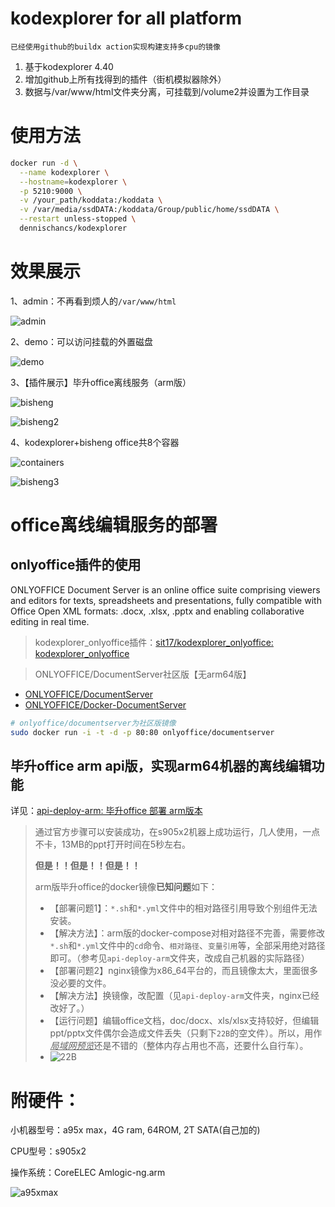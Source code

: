 # kodexplorer for all platform

`已经使用github的buildx action实现构建支持多cpu的镜像`

1. 基于kodexplorer 4.40
2. 增加github上所有找得到的插件（街机模拟器除外）
3. 数据与/var/www/html文件夹分离，可挂载到/volume2并设置为工作目录

# 使用方法

```bash
docker run -d \
  --name kodexplorer \
  --hostname=kodexplorer \
  -p 5210:9000 \
  -v /your_path/koddata:/koddata \
  -v /var/media/ssdDATA:/koddata/Group/public/home/ssdDATA \
  --restart unless-stopped \
  dennischancs/kodexplorer
```

# 效果展示

1、admin：不再看到烦人的`/var/www/html`

![admin](.\pic\admin.png)



2、demo：可以访问挂载的外置磁盘

![demo](.\pic\demo.png)



3、【插件展示】毕升office离线服务（arm版）

![bisheng](.\pic\bisheng.png)

![bisheng2](.\pic\bisheng2.png)



4、kodexplorer+bisheng office共8个容器

![containers](.\pic\containers.png)

![bisheng3](.\pic\bisheng3.png)



# office离线编辑服务的部署

## onlyoffice插件的使用
ONLYOFFICE Document Server is an online office suite comprising viewers and editors for texts, spreadsheets and presentations, fully compatible with Office Open XML formats: .docx, .xlsx, .pptx and enabling collaborative editing in real time.

> kodexplorer_onlyoffice插件：[sit17/kodexplorer_onlyoffice: kodexplorer_onlyoffice](https://github.com/sit17/kodexplorer_onlyoffice)

> ONLYOFFICE/DocumentServer社区版【无arm64版】
* [ONLYOFFICE/DocumentServer](https://github.com/ONLYOFFICE/DocumentServer)
* [ONLYOFFICE/Docker-DocumentServer](https://github.com/ONLYOFFICE/Docker-DocumentServer)

```bash
# onlyoffice/documentserver为社区版镜像
sudo docker run -i -t -d -p 80:80 onlyoffice/documentserver
```

## 毕升office arm api版，实现arm64机器的离线编辑功能

详见：[api-deploy-arm: 毕升office 部署 arm版本](https://gitee.com/ibisheng/api-deploy-arm)

> 通过官方步骤可以安装成功，在s905x2机器上成功运行，几人使用，一点不卡，13MB的ppt打开时间在5秒左右。
>
> **但是！！但是！！但是！！**
>
> arm版毕升office的docker镜像**已知问题**如下：
>
> -  【部署问题1】：`*.sh`和`*.yml`文件中的相对路径引用导致个别组件无法安装。
> -  【解决方法】：arm版的docker-compose对相对路径不完善，需要修改`*.sh`和`*.yml`文件中的`cd`命令、`相对路径`、`变量引用`等，全部采用绝对路径即可。（参考见`api-deploy-arm`文件夹，改成自己机器的实际路径）
> -  【部署问题2】nginx镜像为x86_64平台的，而且镜像太大，里面很多没必要的文件。
> -  【解决方法】换镜像，改配置（见`api-deploy-arm`文件夹，nginx已经改好了。）
> -  【运行问题】编辑office文档，doc/docx、xls/xlsx支持较好，但编辑ppt/pptx文件偶尔会造成文件丢失（只剩下`22B`的空文件）。所以，用作<u>*局域网预览*</u>还是不错的（整体内存占用也不高，还要什么自行车）。
> -  ![22B](.\pic\22B.png)



# 附硬件：

小机器型号：a95x max，4G ram, 64ROM,  2T SATA(自己加的)

CPU型号：s905x2

操作系统：CoreELEC Amlogic-ng.arm

![a95xmax](.\pic\a95xmax.png)